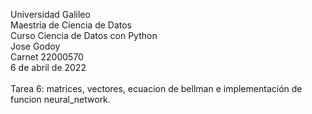 Universidad Galileo<br/>
Maestría de Ciencia de Datos<br/>
Curso Ciencia de Datos con Python<br/>
Jose Godoy<br/>
Carnet 22000570<br/>
6 de abril de 2022<br/>
<br/>
Tarea 6: matrices, vectores, ecuacion de bellman e implementación de funcion neural_network.
